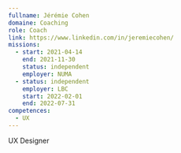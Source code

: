 ```yaml
---
fullname: Jérémie Cohen
domaine: Coaching
role: Coach
link: https://www.linkedin.com/in/jeremiecohen/
missions:
  - start: 2021-04-14
    end: 2021-11-30
    status: independent
    employer: NUMA
  - status: independent
    employer: LBC
    start: 2022-02-01
    end: 2022-07-31
competences:
  - UX
---
```

UX Designer